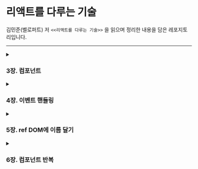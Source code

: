 # 리액트를 다루는 기술

김민준(벨로퍼트) 저 `<<리액트를 다루는 기술>>` 을 읽으며 정리한 내용을 담은 레포지토리입니다.

---

<details>
<summary><h3>3장. 컴포넌트</h3></summary>
<div markdown="1">       

- 3-1. [클래스형 컴포넌트](https://github.com/gyur1kim/react-velopert/tree/master/03-component#31-%ED%81%B4%EB%9E%98%EC%8A%A4%ED%98%95-%EC%BB%B4%ED%8F%AC%EB%84%8C%ED%8A%B8)

- 3-2. [첫 컴포넌트 생성](https://github.com/gyur1kim/react-velopert/tree/master/03-component#32-%EC%B2%AB-%EC%BB%B4%ED%8F%AC%EB%84%8C%ED%8A%B8-%EC%83%9D%EC%84%B1)

- 3-3.[props](https://github.com/gyur1kim/react-velopert/tree/master/03-component#33-props)

- 3-4. [state](https://github.com/gyur1kim/react-velopert/tree/master/03-component#34-state)

- 3-5. [state를 사용할 때 주의사항](https://github.com/gyur1kim/react-velopert/tree/master/03-component#35-state%EB%A5%BC-%EC%82%AC%EC%9A%A9%ED%95%A0-%EB%95%8C-%EC%A3%BC%EC%9D%98%EC%82%AC%ED%95%AD)

</div>
</details>


<details>
<summary><h3>4장. 이벤트 핸들링</h3></summary>
<div markdown="1">       

- 4-1. [리액트의 이벤트 시스템](https://github.com/gyur1kim/react-velopert/tree/master/04-event-handling#41-%EB%A6%AC%EC%95%A1%ED%8A%B8%EC%9D%98-%EC%9D%B4%EB%B2%A4%ED%8A%B8-%EC%8B%9C%EC%8A%A4%ED%85%9C)

</div>
</details>


<details>
<summary><h3>5장. ref DOM에 이름 달기</h3></summary>
<div markdown="1">       

- 5-0. [ref란?](https://github.com/gyur1kim/react-velopert/tree/master/05-ref#50-ref%EB%9E%80)

- 5-1. [ref는 어떤 상황에서 사용해야 할까?](https://github.com/gyur1kim/react-velopert/tree/master/05-ref#51-ref%EB%8A%94-%EC%96%B4%EB%96%A4-%EC%83%81%ED%99%A9%EC%97%90%EC%84%9C-%EC%82%AC%EC%9A%A9%ED%95%B4%EC%95%BC-%ED%95%A0%EA%B9%8C)

- 5-2. [ref 사용](https://github.com/gyur1kim/react-velopert/tree/master/05-ref#52-ref-%EC%82%AC%EC%9A%A9)

- 5-3. [컴포넌트에 ref 달기](https://github.com/gyur1kim/react-velopert/tree/master/05-ref#53-%EC%BB%B4%ED%8F%AC%EB%84%8C%ED%8A%B8%EC%97%90-ref-%EB%8B%AC%EA%B8%B0)

</div>
</details>


<details>
<summary><h3>6장. 컴포넌트 반복</h3></summary>
<div markdown="1">       

- 6-1. [자바스크립트 배열의 map() 함수](https://github.com/gyur1kim/react-velopert/tree/master/06-repeat-component#61-%EC%9E%90%EB%B0%94%EC%8A%A4%ED%81%AC%EB%A6%BD%ED%8A%B8-%EB%B0%B0%EC%97%B4%EC%9D%98-map-%ED%95%A8%EC%88%98)

- 6-3. [key](https://github.com/gyur1kim/react-velopert/tree/master/06-repeat-component#63-key)

- 6-4. [ref 사용](https://github.com/gyur1kim/react-velopert/tree/master/06-repeat-component#64-%EC%9D%91%EC%9A%A9)

</div>
</details>